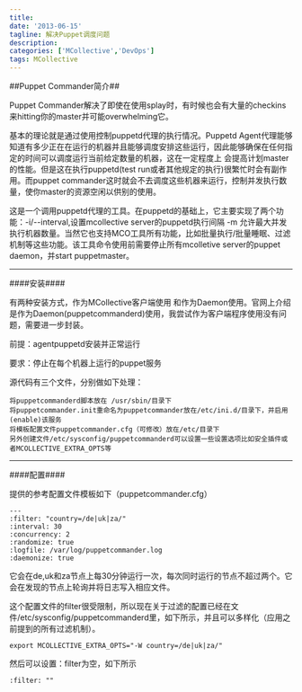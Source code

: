 ```yaml
---
title: 
date: '2013-06-15'
tagline: 解决Puppet调度问题
description:
categories: ['MCollective','DevOps']
tags: MCollective
---
```


##Puppet Commander简介##

Puppet Commander解决了即使在使用splay时，有时候也会有大量的checkins来hitting你的master并可能overwhelming它。

基本的理论就是通过使用控制puppetd代理的执行情况。Puppetd Agent代理能够知道有多少正在在运行的机器并且能够调度安排这些运行，因此能够确保在任何指定的时间可以调度运行当前给定数量的机器，这在一定程度上 会提高计划master的性能。但是这在执行puppetd(test run或者其他规定的执行)很繁忙时会有副作用。而puppet commander这时就会不去调度这些机器来运行，控制并发执行数量，使你master的资源空闲以供别的使用。

这是一个调用puppetd代理的工具。在puppetd的基础上，它主要实现了两个功能：-i/--interval,设置mcollective server的puppetd执行间隔 -m 允许最大并发执行机器数量。当然它也支持MCO工具所有功能，比如批量执行/批量睡眠、过滤机制等这些功能。该工具命令使用前需要停止所有mcolletive server的puppet daemon，并start puppetmaster。

***

####安装####

有两种安装方式，作为MCollective客户端使用 和作为Daemon使用。官网上介绍是作为Daemon(puppetcommanderd)使用，我尝试作为客户端程序使用没有问题，需要进一步封装。

前提：agentpuppetd安装并正常运行

要求：停止在每个机器上运行的puppet服务

源代码有三个文件，分别做如下处理：

    将puppetcommanderd脚本放在 /usr/sbin/目录下
    将puppetcommander.init重命名为puppetcommander放在/etc/ini.d/目录下，并启用(enable)该服务
    将模板配置文件puppetcommander.cfg（可修改）放在/etc/目录下
    另外创建文件/etc/sysconfig/puppetcommanderd可以设置一些设置选项比如安全插件或者MCOLLECTIVE_EXTRA_OPTS等

***

####配置####

提供的参考配置文件模板如下（puppetcommander.cfg）

    ---
    :filter: "country=/de|uk|za/"
    :interval: 30
    :concurrency: 2
    :randomize: true
    :logfile: /var/log/puppetcommander.log
    :daemonize: true

它会在de,uk和za节点上每30分钟运行一次，每次同时运行的节点不超过两个。它会在发现的节点上轮询并将日志写入相应文件。

这个配置文件的filter很受限制，所以现在关于过滤的配置已经在文件/etc/sysconfig/puppetcommanderd里，如下所示，并且可以多样化（应用之前提到的所有过滤机制）。

    export MCOLLECTIVE_EXTRA_OPTS="-W country=/de|uk|za/"

然后可以设置：filter为空，如下所示

    :filter: ""
